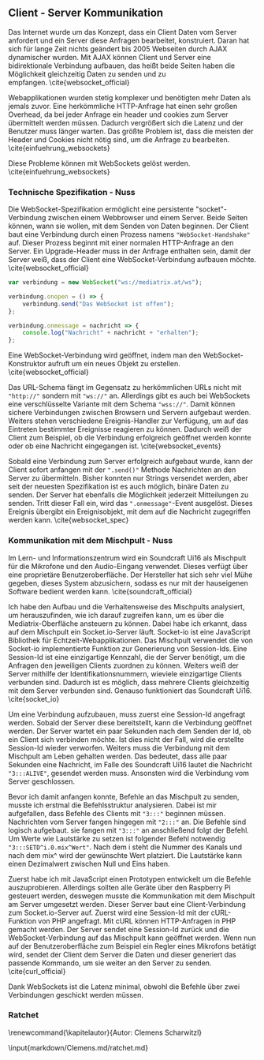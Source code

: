 ## Client - Server Kommunikation

Das Internet wurde um das Konzept, dass ein Client Daten vom Server anfordert und ein Server diese Anfragen bearbeitet, konstruiert. Daran hat sich für lange Zeit nichts geändert bis 2005 Webseiten durch AJAX dynamischer wurden. Mit AJAX können Client und Server eine bidirektionale Verbindung aufbauen, das heißt beide Seiten haben die Möglichkeit gleichzeitig Daten zu senden und zu empfangen. \cite{websocket_official}

Webapplikationen wurden stetig komplexer und benötigten mehr Daten als jemals zuvor. Eine herkömmliche HTTP-Anfrage hat einen sehr großen Overhead, da bei jeder Anfrage ein header und cookies zum Server übermittelt werden müssen. Dadurch vergrößert sich die Latenz und der Benutzer muss länger warten. Das größte Problem ist, dass die meisten der Header und Cookies nicht nötig sind, um die Anfrage zu bearbeiten. \cite{einfuehrung_websockets}

Diese Probleme können mit WebSockets gelöst werden. \cite{einfuehrung_websockets}

### Technische Spezifikation - Nuss

Die WebSocket-Spezifikation ermöglicht eine persistente "socket"-Verbindung zwischen einem Webbrowser und einem Server. Beide Seiten können, wann sie wollen, mit dem Senden von Daten beginnen. Der Client baut eine Verbindung durch einen Prozess namens `"WebSocket-Handshake"` auf. Dieser Prozess beginnt mit einer normalen HTTP-Anfrage an den Server. Ein Upgrade-Header muss in der Anfrage enthalten sein, damit der Server weiß, dass der Client eine WebSocket-Verbindung aufbauen möchte. \cite{websocket_official}

```javascript
var verbindung = new WebSocket("ws://mediatrix.at/ws");

verbindung.onopen = () => {
	verbindung.send("Das WebSocket ist offen");
};

verbindung.onmessage = nachricht => {
	console.log("Nachricht" + nachricht + "erhalten");
};
```

Eine WebSocket-Verbindung wird geöffnet, indem man den WebSocket-Konstruktor aufruft um ein neues Objekt zu erstellen. \cite{websocket_official}

Das URL-Schema fängt im Gegensatz zu herkömmlichen URLs nicht mit `"http://"` sondern mit `"ws://"` an. Allerdings gibt es auch bei WebSockets eine verschlüsselte Variante mit dem Schema `"wss://"`. Damit können sichere Verbindungen zwischen Browsern und Servern aufgebaut werden. Weiters stehen verschiedene Ereignis-Handler zur Verfügung, um auf das Eintreten bestimmter Ereignisse reagieren zu können. Dadurch weiß der Client zum Beispiel, ob die Verbindung erfolgreich geöffnet werden konnte oder ob eine Nachricht eingegangen ist. \cite{websocket_events}

Sobald eine Verbindung zum Server erfolgreich aufgebaut wurde, kann der Client sofort anfangen mit der `".send()"` Methode Nachrichten an den Server zu übermitteln. Bisher konnten nur Strings versendet werden, aber seit der neuesten Spezifikation ist es auch möglich, binäre Daten zu senden. Der Server hat ebenfalls die Möglichkeit jederzeit Mitteilungen zu senden. Tritt dieser Fall ein, wird das `".onmessage"`-Event ausgelöst. Dieses Ereignis übergibt ein Ereignisobjekt, mit dem auf die Nachricht zugegriffen werden kann. \cite{websocket_spec}

### Kommunikation mit dem Mischpult - Nuss

Im Lern- und Informationszentrum wird ein Soundcraft Ui16 als Mischpult für die Mikrofone und den Audio-Eingang verwendet. Dieses verfügt über eine proprietäre Benutzeroberfläche. Der Hersteller hat sich sehr viel Mühe gegeben, dieses System abzusichern, sodass es nur mit der hauseigenen Software bedient werden kann. \cite{soundcraft_official}

Ich habe den Aufbau und die Verhaltensweise des Mischpults analysiert, um herauszufinden, wie ich darauf zugreifen kann, um es über die Mediatrix-Oberfläche ansteuern zu können. Dabei habe ich erkannt, dass auf dem Mischpult ein Socket.io-Server läuft. Socket-io ist eine JavaScript Bibliothek für Echtzeit-Webapplikationen. Das Mischpult verwendet die von Socket-io implementierte Funktion zur Generierung von Session-Ids. Eine Session-Id ist eine einzigartige Kennzahl, die der Server benötigt, um die Anfragen den jeweiligen Clients zuordnen zu können. Weiters weiß der Server mithilfe der Identifikationsnummern, wieviele einzigartige Clients verbunden sind. Dadurch ist es möglich, dass mehrere Clients gleichzeitig mit dem Server verbunden sind. Genauso funktioniert das Soundcraft Ui16. \cite{socket_io}

Um eine Verbindung aufzubauen, muss zuerst eine Session-Id angefragt werden. Sobald der Server diese bereitstellt, kann die Verbindung geöffnet werden. Der Server wartet ein paar Sekunden nach dem Senden der Id, ob ein Client sich verbinden möchte. Ist dies nicht der Fall, wird die erstellte Session-Id wieder verworfen. Weiters muss die Verbindung mit dem Mischpult am Leben gehalten werden. Das bedeutet, dass alle paar Sekunden eine Nachricht, im Falle des Soundcraft Ui16 lautet die Nachricht `"3:::ALIVE"`, gesendet werden muss. Ansonsten wird die Verbindung vom Server geschlossen.

Bevor ich damit anfangen konnte, Befehle an das Mischpult zu senden, musste ich erstmal die Befehlsstruktur analysieren. Dabei ist mir aufgefallen, dass Befehle des Clients mit `"3:::"` beginnen müssen. Nachrichten vom Server fangen hingegen mit `"2:::"` an. Die Befehle sind logisch aufgebaut. sie fangen mit `"3:::"` an anschließend folgt der Befehl. Um Werte wie Lautstärke zu setzen ist folgender Befehl notwendig `"3:::SETD^i.0.mix^Wert"`. Nach dem i steht die Nummer des Kanals und nach dem mix^ wird der gewünschte Wert platziert. Die Lautstärke kann einen Dezimalwert zwischen Null und Eins haben.

Zuerst habe ich mit JavaScript einen Prototypen entwickelt um die Befehle auszuprobieren. Allerdings sollten alle Geräte über den Raspberry Pi gesteuert werden, deswegen musste die Kommunikation mit dem Mischpult am Server umgesetzt werden. Dieser Server baut eine Client-Verbindung zum Socket.io-Server auf. Zuerst wird eine Session-Id mit der cURL-Funktion von PHP angefragt. Mit cURL können HTTP-Anfragen in PHP gemacht werden. Der Server sendet eine Session-Id zurück und die WebSocket-Verbindung auf das Mischpult kann geöffnet werden. Wenn nun auf der Benutzeroberfläche zum Beispiel ein Regler eines Mikrofons betätigt wird, sendet der Client dem Server die Daten und dieser generiert das passende Kommando, um sie weiter an den Server zu senden. \cite{curl_official}

Dank WebSockets ist die Latenz minimal, obwohl die Befehle über zwei Verbindungen geschickt werden müssen.

### Ratchet

\renewcommand{\kapitelautor}{Autor: Clemens Scharwitzl}

\input{markdown/Clemens.md/ratchet.md}
